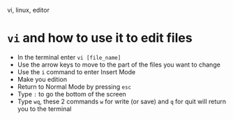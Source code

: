 vi, linux, editor

  # `vi` and how to use it to edit files
  
  - In the terminal enter `vi [file_name]`
  - Use the arrow keys to move to the part of the files you want to change
  - Use the `i` command to enter Insert Mode
  - Make you edition
  - Return to Normal Mode by pressing `esc`
  - Type `:` to go the bottom of the screen
  - Type `wq`, these 2 commands `w` for write (or save) and `q` for quit will return you to the terminal
 


